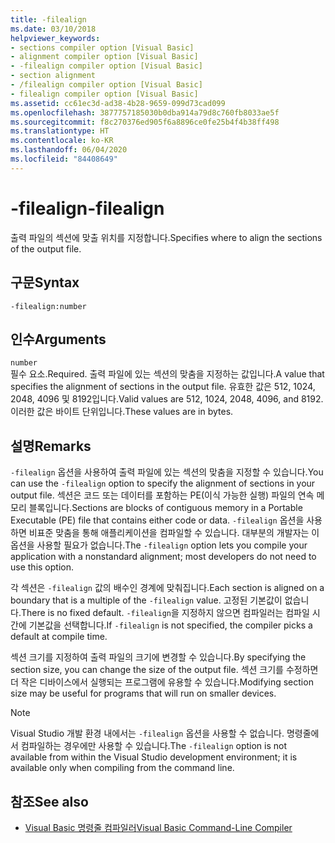 ```yaml
---
title: -filealign
ms.date: 03/10/2018
helpviewer_keywords:
- sections compiler option [Visual Basic]
- alignment compiler option [Visual Basic]
- -filealign compiler option [Visual Basic]
- section alignment
- /filealign compiler option [Visual Basic]
- filealign compiler option [Visual Basic]
ms.assetid: cc61ec3d-ad38-4b28-9659-099d73cad099
ms.openlocfilehash: 3877757185030b0dba914a79d8c760fb8033ae5f
ms.sourcegitcommit: f8c270376ed905f6a8896ce0fe25b4f4b38ff498
ms.translationtype: HT
ms.contentlocale: ko-KR
ms.lasthandoff: 06/04/2020
ms.locfileid: "84408649"
---
```

# <a name="-filealign"></a><span data-ttu-id="0d7d4-102">-filealign</span><span class="sxs-lookup"><span data-stu-id="0d7d4-102">-filealign</span></span>
<span data-ttu-id="0d7d4-103">출력 파일의 섹션에 맞출 위치를 지정합니다.</span><span class="sxs-lookup"><span data-stu-id="0d7d4-103">Specifies where to align the sections of the output file.</span></span>  
  
## <a name="syntax"></a><span data-ttu-id="0d7d4-104">구문</span><span class="sxs-lookup"><span data-stu-id="0d7d4-104">Syntax</span></span>  
  
```console  
-filealign:number  
```  
  
## <a name="arguments"></a><span data-ttu-id="0d7d4-105">인수</span><span class="sxs-lookup"><span data-stu-id="0d7d4-105">Arguments</span></span>  
 `number`  
 <span data-ttu-id="0d7d4-106">필수 요소.</span><span class="sxs-lookup"><span data-stu-id="0d7d4-106">Required.</span></span> <span data-ttu-id="0d7d4-107">출력 파일에 있는 섹션의 맞춤을 지정하는 값입니다.</span><span class="sxs-lookup"><span data-stu-id="0d7d4-107">A value that specifies the alignment of sections in the output file.</span></span> <span data-ttu-id="0d7d4-108">유효한 값은 512, 1024, 2048, 4096 및 8192입니다.</span><span class="sxs-lookup"><span data-stu-id="0d7d4-108">Valid values are 512, 1024, 2048, 4096, and 8192.</span></span> <span data-ttu-id="0d7d4-109">이러한 값은 바이트 단위입니다.</span><span class="sxs-lookup"><span data-stu-id="0d7d4-109">These values are in bytes.</span></span>  
  
## <a name="remarks"></a><span data-ttu-id="0d7d4-110">설명</span><span class="sxs-lookup"><span data-stu-id="0d7d4-110">Remarks</span></span>  
 <span data-ttu-id="0d7d4-111">`-filealign` 옵션을 사용하여 출력 파일에 있는 섹션의 맞춤을 지정할 수 있습니다.</span><span class="sxs-lookup"><span data-stu-id="0d7d4-111">You can use the `-filealign` option to specify the alignment of sections in your output file.</span></span> <span data-ttu-id="0d7d4-112">섹션은 코드 또는 데이터를 포함하는 PE(이식 가능한 실행) 파일의 연속 메모리 블록입니다.</span><span class="sxs-lookup"><span data-stu-id="0d7d4-112">Sections are blocks of contiguous memory in a Portable Executable (PE) file that contains either code or data.</span></span> <span data-ttu-id="0d7d4-113">`-filealign` 옵션을 사용하면 비표준 맞춤을 통해 애플리케이션을 컴파일할 수 있습니다. 대부분의 개발자는 이 옵션을 사용할 필요가 없습니다.</span><span class="sxs-lookup"><span data-stu-id="0d7d4-113">The `-filealign` option lets you compile your application with a nonstandard alignment; most developers do not need to use this option.</span></span>  
  
 <span data-ttu-id="0d7d4-114">각 섹션은 `-filealign` 값의 배수인 경계에 맞춰집니다.</span><span class="sxs-lookup"><span data-stu-id="0d7d4-114">Each section is aligned on a boundary that is a multiple of the `-filealign` value.</span></span> <span data-ttu-id="0d7d4-115">고정된 기본값이 없습니다.</span><span class="sxs-lookup"><span data-stu-id="0d7d4-115">There is no fixed default.</span></span> <span data-ttu-id="0d7d4-116">`-filealign`을 지정하지 않으면 컴파일러는 컴파일 시간에 기본값을 선택합니다.</span><span class="sxs-lookup"><span data-stu-id="0d7d4-116">If `-filealign` is not specified, the compiler picks a default at compile time.</span></span>  
  
 <span data-ttu-id="0d7d4-117">섹션 크기를 지정하여 출력 파일의 크기에 변경할 수 있습니다.</span><span class="sxs-lookup"><span data-stu-id="0d7d4-117">By specifying the section size, you can change the size of the output file.</span></span> <span data-ttu-id="0d7d4-118">섹션 크기를 수정하면 더 작은 디바이스에서 실행되는 프로그램에 유용할 수 있습니다.</span><span class="sxs-lookup"><span data-stu-id="0d7d4-118">Modifying section size may be useful for programs that will run on smaller devices.</span></span>  
  
> [!NOTE]
> <span data-ttu-id="0d7d4-119">Visual Studio 개발 환경 내에서는 `-filealign` 옵션을 사용할 수 없습니다. 명령줄에서 컴파일하는 경우에만 사용할 수 있습니다.</span><span class="sxs-lookup"><span data-stu-id="0d7d4-119">The `-filealign` option is not available from within the Visual Studio development environment; it is available only when compiling from the command line.</span></span>  
  
## <a name="see-also"></a><span data-ttu-id="0d7d4-120">참조</span><span class="sxs-lookup"><span data-stu-id="0d7d4-120">See also</span></span>

- [<span data-ttu-id="0d7d4-121">Visual Basic 명령줄 컴파일러</span><span class="sxs-lookup"><span data-stu-id="0d7d4-121">Visual Basic Command-Line Compiler</span></span>](index.md)
